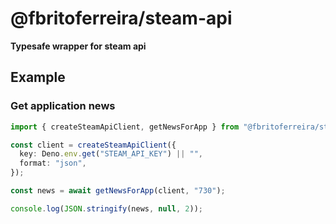 # @fbritoferreira/steam-api

__Typesafe wrapper for steam api__


## Example

### Get application news
```ts
import { createSteamApiClient, getNewsForApp } from "@fbritoferreira/steam-api";

const client = createSteamApiClient({
  key: Deno.env.get("STEAM_API_KEY") || "",
  format: "json",
});

const news = await getNewsForApp(client, "730");

console.log(JSON.stringify(news, null, 2));


```